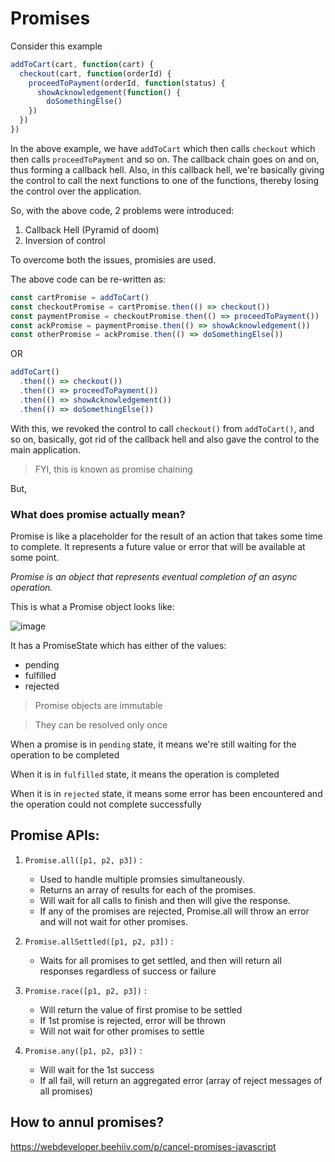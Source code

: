 # Promises

Consider this example
```js
addToCart(cart, function(cart) {
  checkout(cart, function(orderId) {
    proceedToPayment(orderId, function(status) {
      showAcknowledgement(function() {
        doSomethingElse()
    })
  })
})
```

In the above example, we have `addToCart` which then calls `checkout` which then calls `proceedToPayment` and so on. 
The callback chain goes on and on, thus forming a callback hell. 
Also, in this callback hell, we're basically giving the control to call the next functions to one of the functions, thereby losing the control over the application.

So, with the above code, 2 problems were introduced:
1. Callback Hell (Pyramid of doom)
2. Inversion of control


To overcome both the issues, promisies are used.

The above code can be re-written as:
```js
const cartPromise = addToCart()
const checkoutPromise = cartPromise.then(() => checkout())
const paymentPromise = checkoutPromise.then(() => proceedToPayment())
const ackPromise = paymentPromise.then(() => showAcknowledgement())
const otherPromise = ackPromise.then(() => doSomethingElse())
```

OR 

```js
addToCart()
  .then(() => checkout())
  .then(() => proceedToPayment())
  .then(() => showAcknowledgement())
  .then(() => doSomethingElse())
```

With this, we revoked the control to call `checkout()` from `addToCart()`, and so on, basically, got rid of the callback hell and also gave the control to the main application.

> FYI, this is known as promise chaining

But, 
### What does promise actually mean?

Promise is like a placeholder for the result of an action that takes some time to complete. It represents a future value or error that will be available at some point.

*Promise is an object that represents eventual completion of an async operation.*

This is what a Promise object looks like:

![image](https://github.com/anushkadeshpande/js-scratchpad/assets/53345232/c96924d1-5c80-4495-bed9-2cb55675d5c0)

It has a PromiseState which has either of the values:
- pending
- fulfilled
- rejected

> Promise objects are immutable

> They can be resolved only once

When a promise is in `pending` state, it means we're still waiting for the operation to be completed

When it is in `fulfilled` state, it means the operation is completed

When it is in `rejected` state, it means some error has been encountered and the operation could not complete successfully


## Promise APIs:

1. `Promise.all([p1, p2, p3])` :

    - Used to handle multiple promsies simultaneously.
    - Returns an array of results for each of the promises.
    - Will wait for all calls to finish and then will give the response.
    - If any of the promises are rejected, Promise.all will throw an error and will not wait for other promises.
      
2. `Promise.allSettled([p1, p2, p3])` :
   
    - Waits for all promises to get settled, and then will return all responses regardless of success or failure
      
3. `Promise.race([p1, p2, p3])` :

   - Will return the value of first promise to be settled
   - If 1st promise is rejected, error will be thrown
   - Will not wait for other promises to settle
  
4. `Promise.any([p1, p2, p3])` :

    - Will wait for the 1st success
    - If all fail, will return an aggregated error (array of reject messages of all promises)


## How to annul promises?
https://webdeveloper.beehiiv.com/p/cancel-promises-javascript
